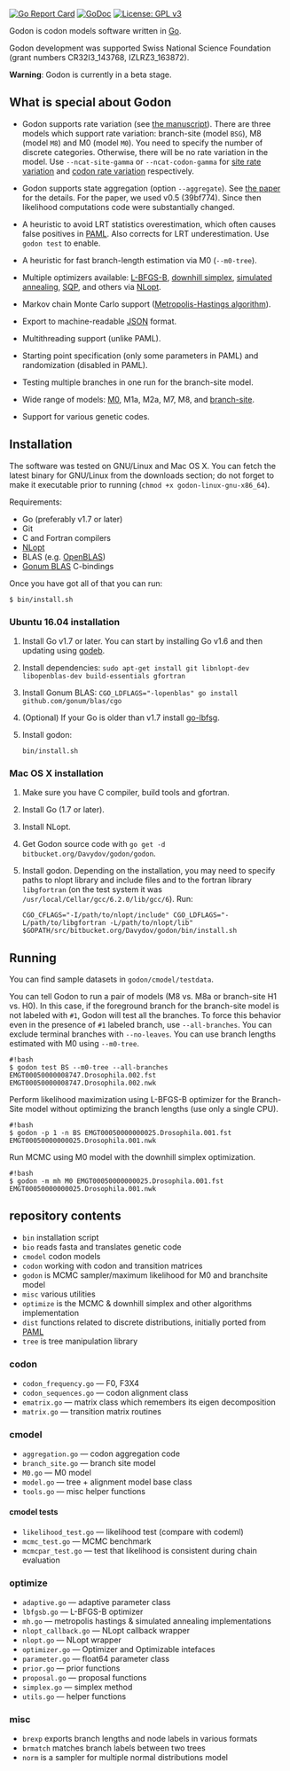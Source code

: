 [![Go Report Card](https://goreportcard.com/badge/bitbucket.org/Davydov/godon)](https://goreportcard.com/report/bitbucket.org/Davydov/godon) [![GoDoc](https://godoc.org/bitbucket.org/Davydov/godon?status.svg)](https://godoc.org/bitbucket.org/Davydov/godon) [![License: GPL v3](https://img.shields.io/badge/License-GPL%20v3-blue.svg)](https://www.gnu.org/licenses/gpl-3.0)

Godon is codon models software written in [Go](https://golang.org/).

Godon development was supported Swiss National Science Foundation
(grant numbers CR32I3_143768, IZLRZ3_163872).

**Warning**: Godon is currently in a beta stage.

## What is special about Godon

* Godon supports rate variation (see [the
  manuscript](https://dx.doi.org/10.1101/174839)). There are three
  models which support rate variation: branch-site (model `BSG`), M8
  (model `M8`) and M0 (model `M0`). You need to specify the number of
  discrete categories. Otherwise, there will be no rate variation in
  the model. Use `--ncat-site-gamma` or `--ncat-codon-gamma` for
  [site rate variation](https://dx.doi.org/10.1093/molbev/msr162) and
  [codon rate variation](https://dx.doi.org/10.1101/174839)
  respectively.

* Godon supports state aggregation (option `--aggregate`). See [the
  paper](https://dx.doi.org/10.1093/bioinformatics/btw632) for the
  details. For the paper, we used v0.5 (39bf774). Since then
  likelihood computations code were substantially changed.

* A heuristic to avoid LRT statistics overestimation, which often
  causes false positives in
  [PAML](http://abacus.gene.ucl.ac.uk/software/paml.html). Also
  corrects for LRT underestimation. Use `godon test` to enable.

* A heuristic for fast branch-length estimation via M0 (`--m0-tree`).

* Multiple optimizers available:
  [L-BFGS-B](https://en.wikipedia.org/wiki/Limited-memory_BFGS#L-BFGS-B),
  [downhill simplex](https://en.wikipedia.org/wiki/Nelder%E2%80%93Mead_method),
  [simulated annealing](https://en.wikipedia.org/wiki/Simulated_annealing),
  [SQP](https://en.wikipedia.org/wiki/Sequential_quadratic_programming),
  and others via [NLopt](https://nlopt.readthedocs.io/en/latest/).

* Markov chain Monte Carlo support ([Metropolis-Hastings
  algorithm](https://en.wikipedia.org/wiki/Metropolis%E2%80%93Hastings_algorithm)).

* Export to machine-readable
  [JSON](https://en.wikipedia.org/wiki/JSON) format.

* Multithreading support (unlike PAML).

* Starting point specification (only some parameters in PAML) and
  randomization (disabled in PAML).

* Testing multiple branches in one run for the branch-site model.

* Wide range of models:
  [M0](https://doi.org/10.1093/oxfordjournals.molbev.a040153), M1a,
  M2a, M7, M8, and
  [branch-site](https://doi.org/10.1093/molbev/msi237).

* Support for various genetic codes.

## Installation

The software was tested on GNU/Linux and Mac OS X. You can fetch the
latest binary for GNU/Linux from the downloads section; do not forget
to make it executable prior to running (`chmod +x
godon-linux-gnu-x86_64`).

Requirements:

* Go (preferably v1.7 or later)
* Git
* C and Fortran compilers
* [NLopt](http://ab-initio.mit.edu/wiki/index.php/NLopt)
* BLAS (e.g. [OpenBLAS](http://www.openblas.net/))
* [Gonum BLAS](https://github.com/gonum/blas/) C-bindings

Once you have got all of that you can run:

```
$ bin/install.sh
```

### Ubuntu 16.04 installation

1. Install Go v1.7 or later. You can start by installing Go v1.6 and
   then updating using [godeb](https://github.com/niemeyer/godeb).
2. Install dependencies:
   `sudo apt-get install git libnlopt-dev libopenblas-dev build-essentials gfortran`
3. Install Gonum BLAS: 
   `CGO_LDFLAGS="-lopenblas" go install github.com/gonum/blas/cgo`
4. (Optional) If your Go is older than v1.7 install
   [go-lbfsg](https://github.com/idavydov/go-lbfgsb).
5. Install godon:

   ```
   bin/install.sh
   ```

### Mac OS X installation

1. Make sure you have C compiler, build tools and gfortran.
2. Install Go (1.7 or later).
3. Install NLopt.
4. Get Godon source code with `go get -d bitbucket.org/Davydov/godon/godon`.
5. Install godon. Depending on the installation, you may need to
   specify paths to nlopt library and include files and to the fortran
   library `libgfortran` (on the test system it was
   `/usr/local/Cellar/gcc/6.2.0/lib/gcc/6`). Run:

    ```
    CGO_CFLAGS="-I/path/to/nlopt/include" CGO_LDFLAGS="-L/path/to/libgfortran -L/path/to/nlopt/lib" $GOPATH/src/bitbucket.org/Davydov/godon/bin/install.sh
	```

## Running

You can find sample datasets in `godon/cmodel/testdata`.

You can tell Godon to run a pair of models (M8 vs. M8a or branch-site
H1 vs. H0). In this case, if the foreground branch for the branch-site
model is not labeled with `#1`, Godon will test all the branches. To
force this behavior even in the presence of `#1` labeled branch, use
`--all-branches`. You can exclude terminal branches with
`--no-leaves`. You can use branch lengths estimated with M0 using
`--m0-tree`.

```
#!bash
$ godon test BS --m0-tree --all-branches EMGT00050000008747.Drosophila.002.fst EMGT00050000008747.Drosophila.002.nwk
```

Perform likelihood maximization using L-BFGS-B optimizer for the
Branch-Site model without optimizing the branch lengths (use only a
single CPU).
```
#!bash
$ godon -p 1 -n BS EMGT00050000000025.Drosophila.001.fst EMGT00050000000025.Drosophila.001.nwk
```

Run MCMC using M0 model with the downhill simplex optimization.
```
#!bash
$ godon -m mh M0 EMGT00050000000025.Drosophila.001.fst EMGT00050000000025.Drosophila.001.nwk
```


## repository contents ##
* ``bin`` installation script
* ``bio`` reads fasta and translates genetic code
* ``cmodel`` codon models
* ``codon`` working with codon and transition matrices
* ``godon`` is MCMC sampler/maximum likelihood for M0 and branchsite
  model
* ``misc`` various utilities
* ``optimize`` is the MCMC & downhill simplex and other algorithms implementation
* ``dist`` functions related to discrete distributions, initially ported from [PAML](http://abacus.gene.ucl.ac.uk/software/paml.html)
* ``tree`` is tree manipulation library

### codon ###
* ``codon_frequency.go`` — F0, F3X4
* ``codon_sequences.go`` — codon alignment class
* ``ematrix.go`` — matrix class which remembers its eigen
  decomposition
* ``matrix.go`` — transition matrix routines

### cmodel ###
* ``aggregation.go`` — codon aggregation code
* ``branch_site.go`` — branch site model
* ``M0.go`` — M0 model
* ``model.go`` — tree + alignment model base class
* ``tools.go`` — misc helper functions

#### cmodel tests ####
* ``likelihood_test.go`` — likelihood test (compare with codeml)
* ``mcmc_test.go`` — MCMC benchmark
* ``mcmcpar_test.go`` — test that likelihood is consistent during
  chain evaluation

### optimize ###
* ``adaptive.go`` — adaptive parameter class
* ``lbfgsb.go`` — L-BFGS-B optimizer
* ``mh.go`` — metropolis hastings & simulated annealing
  implementations
* ``nlopt_callback.go`` — NLopt callback wrapper
* ``nlopt.go`` — NLopt wrapper
* ``optimizer.go`` — Optimizer and Optimizable intefaces
* ``parameter.go`` — float64 parameter class
* ``prior.go`` — prior functions
* ``proposal.go`` — proposal functions
* ``simplex.go`` — simplex method
* ``utils.go`` — helper functions

### misc ###
* ``brexp`` exports branch lengths and node labels in various
formats
* ``brmatch`` matches branch labels between two trees
* ``norm`` is a sampler for multiple normal distributions model
